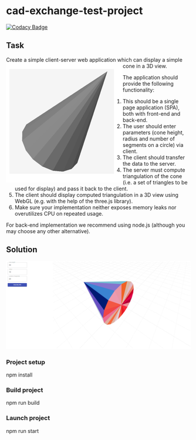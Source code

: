 # cad-exchange-test-project
[![Codacy Badge](https://app.codacy.com/project/badge/Grade/996f7999507b41f198dac4e54ed71a56)](https://www.codacy.com/gh/michaellux/cad-exchange-test-project/dashboard?utm_source=github.com&amp;utm_medium=referral&amp;utm_content=michaellux/cad-exchange-test-project&amp;utm_campaign=Badge_Grade)
## Task
Create a simple client-server web application which can display a simple cone in a 3D view.
<img align="left" src="./cone.png">

The application should provide the following functionality: 
1. This should be a single page application (SPA), both with front-end and back-end. 
2. The user should enter parameters (cone height, radius and number of segments on a circle) via client. 
3. The client should transfer the data to the server. 
4. The server must compute triangulation of the cone (i.e. a set of triangles to be used for display) and 
pass it back to the client.  
5. The client should display computed triangulation in a 3D view using WebGL (e.g. with the help of 
the three.js library). 
6. Make sure your implementation neither exposes memory leaks nor overutilizes CPU on repeated 
usage.

For back-end implementation we recommend using node.js (although you may choose any other alternative).

## Solution

![Скриншот программы](./working_app.png)
### Project setup
npm install
### Build project
npm run build
### Launch project
npm run start

